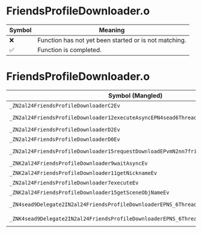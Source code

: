 # FriendsProfileDownloader.o
| Symbol | Meaning 
| ------------- | ------------- 
| :x: | Function has not yet been started or is not matching. 
| :white_check_mark: | Function is completed. 


# FriendsProfileDownloader.o
| Symbol (Mangled) | Symbol (Demangled) | Decompiled? |
| ------------- |  ------------- | ------------- |
| `_ZN2al24FriendsProfileDownloaderC2Ev` | `al::FriendsProfileDownloader::FriendsProfileDownloader(void)` | :white_check_mark: |
| `_ZN2al24FriendsProfileDownloader12executeAsyncEPN4sead6ThreadEl` | `al::FriendsProfileDownloader::executeAsync(sead::Thread *,long)` | :white_check_mark: |
| `_ZN2al24FriendsProfileDownloaderD2Ev` | `al::FriendsProfileDownloader::~FriendsProfileDownloader()` | :white_check_mark: |
| `_ZN2al24FriendsProfileDownloaderD0Ev` | `al::FriendsProfileDownloader::~FriendsProfileDownloader()` | :white_check_mark: |
| `_ZN2al24FriendsProfileDownloader15requestDownloadEPvmN2nn7friends9ImageSizeE` | `al::FriendsProfileDownloader::requestDownload(void *,unsigned long,nn::friends::ImageSize)` | :white_check_mark: |
| `_ZNK2al24FriendsProfileDownloader9waitAsyncEv` | `al::FriendsProfileDownloader::waitAsync(void)const` | :white_check_mark: |
| `_ZNK2al24FriendsProfileDownloader11getNicknameEv` | `al::FriendsProfileDownloader::getNickname(void)const` | :white_check_mark: |
| `_ZN2al24FriendsProfileDownloader7executeEv` | `al::FriendsProfileDownloader::execute(void)` | :white_check_mark: |
| `_ZNK2al24FriendsProfileDownloader15getSceneObjNameEv` | `al::FriendsProfileDownloader::getSceneObjName(void)const` | :white_check_mark: |
| `_ZN4sead9Delegate2IN2al24FriendsProfileDownloaderEPNS_6ThreadElE6invokeES4_l` | `sead::Delegate2<al::FriendsProfileDownloader,sead::Thread *,long>::invoke(sead::Thread *,long)` | :white_check_mark: |
| `_ZNK4sead9Delegate2IN2al24FriendsProfileDownloaderEPNS_6ThreadElE5cloneEPNS_4HeapE` | `sead::Delegate2<al::FriendsProfileDownloader,sead::Thread *,long>::clone(sead::Heap *)const` | :white_check_mark: |
